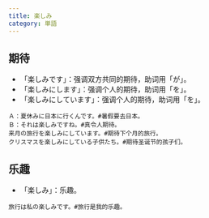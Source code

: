 ```yaml
---
title: 楽しみ
category: 単語
---
```


## 期待

- 「楽しみです」：强调双方共同的期待，助词用「が」。
- 「楽しみにします」：强调个人的期待，助词用「を」。
- 「楽しみにしています」：强调个人的期待，助词用「を」。

```example
Ａ：夏休みに日本に行くんです。#暑假要去日本。
Ｂ：それは楽しみですね。#真令人期待。
来月の旅行を楽しみにしています。#期待下个月的旅行。
クリスマスを楽しみにしている子供たち。#期待圣诞节的孩子们。
```

## 乐趣

- 「楽しみ」：乐趣。

```example
旅行は私の楽しみです。#旅行是我的乐趣。
```
